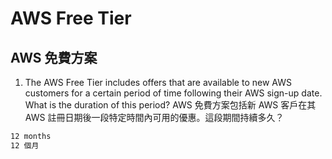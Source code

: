 # AWS Free Tier
## AWS 免費方案

1. The AWS Free Tier includes offers that are available to new AWS customers for a certain period of time following their AWS sign-up date. What is the duration of this period? AWS 免費方案包括新 AWS 客戶在其 AWS 註冊日期後一段特定時間內可用的優惠。這段期間持續多久？
```bash
12 months
12 個月
```